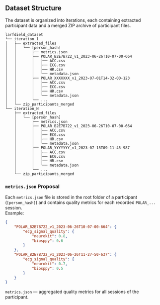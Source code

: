 ## Dataset Structure

The dataset is organized into iterations, each containing extracted participant data and a merged ZIP archive of participant files.

```
larfdield_dataset  
└── iteration_1  
│   ├── extracted_files  
│   │   └── [person_hash]  
│   │       ├── metrics.json  
│   │       ├── POLAR_B2E7B722_v1_2023-06-26T10-07-00-664  
│   │       │   ├── ACC.csv  
│   │       │   ├── ECG.csv  
│   │       │   ├── HR.csv  
│   │       │   └── metadata.json  
│   │       ├── POLAR_XXXXXXX_v1_2023-07-01T14-32-00-123  
│   │       │   ├── ACC.csv  
│   │       │   ├── ECG.csv  
│   │       │   ├── HR.csv  
│   │       │   └── metadata.json  
│   │       └── ...  
│   └── zip_participants_merged  
└── iteration_N  
    ├── extracted_files  
    │   └── [person_hash]  
    │       ├── metrics.json  
    │       ├── POLAR_B2E7B722_v1_2023-06-26T10-07-00-664  
    │       │   ├── ACC.csv  
    │       │   ├── ECG.csv  
    │       │   ├── HR.csv  
    │       │   └── metadata.json  
    │       ├── POLAR_YYYYYYY_v1_2023-07-15T09-11-45-987  
    │       │   ├── ACC.csv  
    │       │   ├── ECG.csv  
    │       │   ├── HR.csv  
    │       │   └── metadata.json  
    │       └── ...  
    └── zip_participants_merged

```
   
### `metrics.json` Proposal

Each `metrics.json` file is stored in the root folder of a participant (`[person_hash]`) and contains quality metrics for each recorded `POLAR_...` session.  
Example:

```json
{
    "POLAR_B2E7B722_v1_2023-06-26T10-07-00-664": {
        "ecg_signal_quality": {
            "neurokit": 0.8,
            "biosppy": 0.6
        }
    },
    "POLAR_B2E7B722_v1_2023-06-26T11-27-50-637": {
        "ecg_signal_quality": {
            "neurokit": 0.7,
            "biosppy": 0.5
        }
    }
}
```

`metrics.json` — aggregated quality metrics for all sessions of the participant.

